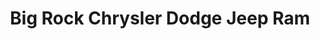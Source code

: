 ---
title: "Big Rock Chrysler Dodge Jeep Ram"
url: /hinton/big-rock-chrysler-dodge-jeep-ram/
shop: Autohaus
---